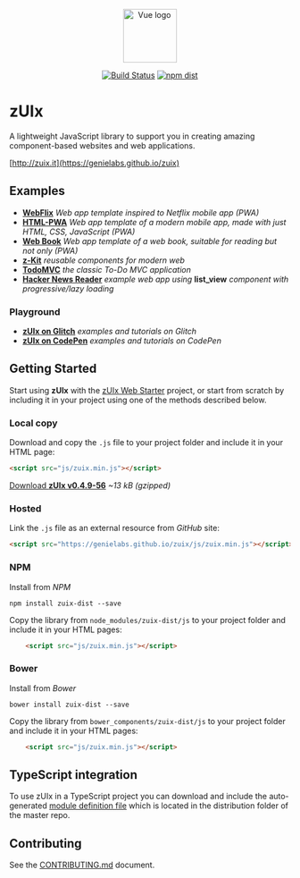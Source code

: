 <p align="center">
    <a href="https://genielabs.github.io/zuix" target="_blank" rel="noopener noreferrer">
        <img width="96" src="https://genielabs.github.io/zuix/images/zuix-logo.svg" alt="Vue logo">
    </a>
</p>

<p align="center">
  <a href="https://travis-ci.org/genielabs/zuix"><img src="https://travis-ci.org/genielabs/zuix.svg?branch=master" alt="Build Status"></a>
  <a href="https://badge.fury.io/js/zuix-dist"><img src="https://badge.fury.io/js/zuix-dist.svg" alt="npm dist"></a>
</p>

# zUIx

A lightweight JavaScript library to support you in creating amazing component-based websites and web applications.

[http://zuix.it](https://genielabs.github.io/zuix)


## Examples

- [**WebFlix**](https://github.com/genielabs/zuix-web-flix)
*Web app template inspired to Netflix mobile app (PWA)*
- [**HTML-PWA**](https://github.com/genielabs/zuix-html-pwa)
*Web app template of a modern mobile app, made with just HTML, CSS, JavaScript (PWA)*
- [**Web Book**](https://github.com/genielabs/zuix-web-book/)
*Web app template of a web book, suitable for reading but not only (PWA)*
- [**z-Kit**](https://genielabs.github.io/zkit)
*reusable components for modern web*
- [**TodoMVC**](https://genielabs.github.io/zuix-todomvc)
*the classic To-Do MVC application*
- [**Hacker News Reader**](https://genielabs.github.io/zuix-hackernews)
*example web app using* **list_view** *component with progressive/lazy loading*

### Playground

- [**zUIx on Glitch**](https://glitch.com/@genemars)
*examples and tutorials on Glitch*
- [**zUIx on CodePen**](https://codepen.io/genielabs/)
*examples and tutorials on CodePen*


## Getting Started

Start using **zUIx** with the [zUIx Web Starter](https://github.com/genemars/zuix-web-starter) project,
or start from scratch by including it in your project using one of the methods described below.

### Local copy

Download and copy the `.js` file to your project folder and include it in your HTML page:

```html
<script src="js/zuix.min.js"></script>
```

[Download **zUIx v0.4.9-56**](https://genielabs.github.io/zuix/js/zuix.min.js)
*~13 kB (gzipped)*

### Hosted

Link the `.js` file as an external resource from *GitHub* site:

```html
<script src="https://genielabs.github.io/zuix/js/zuix.min.js"></script>
```

### NPM

Install from *NPM*

    npm install zuix-dist --save

Copy the library from `node_modules/zuix-dist/js` to your project folder
and include it in your HTML pages:

```html
    <script src="js/zuix.min.js"></script>
```

### Bower

Install from *Bower*

    bower install zuix-dist --save

Copy the library from `bower_components/zuix-dist/js` to your project folder
and include it in your HTML pages:

```html
    <script src="js/zuix.min.js"></script>
```

## TypeScript integration

To use zUIx in a TypeScript project you can download and include the auto-generated
[module definition file](https://raw.githubusercontent.com/genielabs/zuix/master/dist/ts/zuix.d.ts)
which is located in the distribution folder of the master repo.


## Contributing

See the [CONTRIBUTING.md](https://github.com/genielabs/zuix/blob/master/CONTRIBUTING.md) document.
